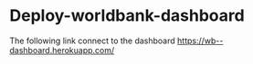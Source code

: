 # Deploy-worldbank-dashboard
The following link connect to the dashboard
https://wb--dashboard.herokuapp.com/
